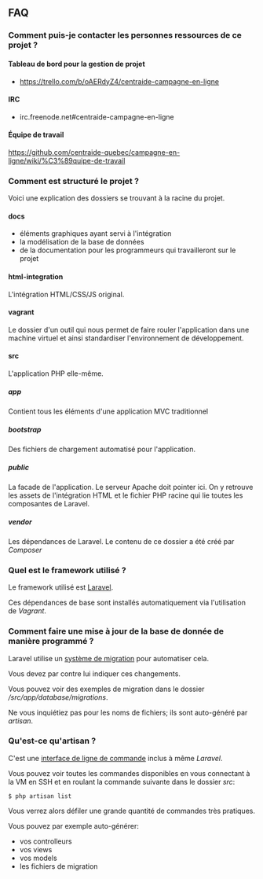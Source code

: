 ## FAQ

### Comment puis-je contacter les personnes ressources de ce projet ?

#### Tableau de bord pour la gestion de projet

* https://trello.com/b/oAERdyZ4/centraide-campagne-en-ligne

#### IRC

* irc.freenode.net#centraide-campagne-en-ligne

#### Équipe de travail

https://github.com/centraide-quebec/campagne-en-ligne/wiki/%C3%89quipe-de-travail

### Comment est structuré le projet ?

Voici une explication des dossiers se trouvant à la racine du projet.

#### docs

* éléments graphiques ayant servi à l'intégration
* la modélisation de la base de données
* de la documentation pour les programmeurs qui travailleront sur le projet

#### html-integration

L'intégration HTML/CSS/JS original.

#### vagrant

Le dossier d'un outil qui nous permet de faire rouler l'application dans une machine virtuel et ainsi standardiser l'environnement de développement.

#### src

L'application PHP elle-même.

##### app

Contient tous les éléments d'une application MVC traditionnel

##### bootstrap

Des fichiers de chargement automatisé pour l'application.

##### public

La facade de l'application. Le serveur Apache doit pointer ici. On y retrouve les assets de l'intégration HTML et le fichier PHP racine qui lie toutes les composantes de Laravel.

##### vendor

Les dépendances de Laravel. Le contenu de ce dossier a été créé par *Composer*

### Quel est le framework utilisé ?

Le framework utilisé est [Laravel](http://laravel.com/).

Ces dépendances de base sont installés automatiquement via l'utilisation de *Vagrant*.

### Comment faire une mise à jour de la base de donnée de manière programmé ?

Laravel utilise un [système de migration](http://laravel.com/docs/migrations) pour automatiser cela.

Vous devez par contre lui indiquer ces changements.

Vous pouvez voir des exemples de migration dans le dossier */src/app/database/migrations*.

Ne vous inquiétiez pas pour les noms de fichiers; ils sont auto-généré par *artisan*.

### Qu'est-ce qu'artisan ?

C'est une [interface de ligne de commande](http://laravel.com/docs/artisan) inclus à même *Laravel*.

Vous pouvez voir toutes les commandes disponibles en vous connectant à la VM en SSH et en roulant la commande suivante dans le dossier *src*:

    $ php artisan list

Vous verrez alors défiler une grande quantité de commandes très pratiques.

Vous pouvez par exemple auto-générer:

* vos controlleurs
* vos views
* vos models
* les fichiers de migration
